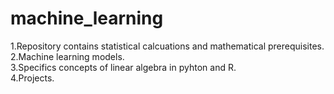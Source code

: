 # machine_learning
1.Repository contains statistical calcuations and mathematical prerequisites. <br /> 
2.Machine learning models. <br /> 
3.Specifics concepts of linear algebra in pyhton and R. <br /> 
4.Projects. <br /> 
